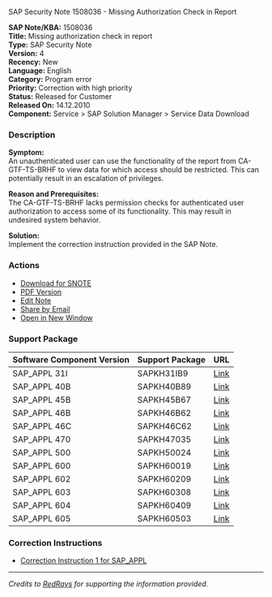 SAP Security Note 1508036 - Missing Authorization Check in Report

**SAP Note/KBA:** 1508036  
**Title:** Missing authorization check in report  
**Type:** SAP Security Note  
**Version:** 4  
**Recency:** New  
**Language:** English  
**Category:** Program error  
**Priority:** Correction with high priority  
**Status:** Released for Customer  
**Released On:** 14.12.2010  
**Component:** Service > SAP Solution Manager > Service Data Download

### Description

**Symptom:**  
An unauthenticated user can use the functionality of the report from CA-GTF-TS-BRHF to view data for which access should be restricted. This can potentially result in an escalation of privileges.

**Reason and Prerequisites:**  
The CA-GTF-TS-BRHF lacks permission checks for authenticated user authorization to access some of its functionality. This may result in undesired system behavior.

**Solution:**  
Implement the correction instruction provided in the SAP Note.

### Actions

- [Download for SNOTE](https://notesdownloads.sap.com/note/0040000008935362017)
- [PDF Version](https://userapps.support.sap.com/sap/support/sfm/notes/print/0001508036?language=en-US&token=B9B10F16D635A3C61294DB75C746BE84)
- [Edit Note](https://me.sap.com/sap/support/notes/edit/0001508036)
- [Share by Email](#)
- [Open in New Window](#)

### Support Package

| Software Component Version | Support Package | URL |
|----------------------------|-----------------|-----|
| SAP_APPL 31I               | SAPKH31IB9      | [Link](https://me.sap.com/supportpackage/SAPKH31IB9) |
| SAP_APPL 40B               | SAPKH40B89      | [Link](https://me.sap.com/supportpackage/SAPKH40B89) |
| SAP_APPL 45B               | SAPKH45B67      | [Link](https://me.sap.com/supportpackage/SAPKH45B67) |
| SAP_APPL 46B               | SAPKH46B62      | [Link](https://me.sap.com/supportpackage/SAPKH46B62) |
| SAP_APPL 46C               | SAPKH46C62      | [Link](https://me.sap.com/supportpackage/SAPKH46C62) |
| SAP_APPL 470               | SAPKH47035      | [Link](https://me.sap.com/supportpackage/SAPKH47035) |
| SAP_APPL 500               | SAPKH50024      | [Link](https://me.sap.com/supportpackage/SAPKH50024) |
| SAP_APPL 600               | SAPKH60019      | [Link](https://me.sap.com/supportpackage/SAPKH60019) |
| SAP_APPL 602               | SAPKH60209      | [Link](https://me.sap.com/supportpackage/SAPKH60209) |
| SAP_APPL 603               | SAPKH60308      | [Link](https://me.sap.com/supportpackage/SAPKH60308) |
| SAP_APPL 604               | SAPKH60409      | [Link](https://me.sap.com/supportpackage/SAPKH60409) |
| SAP_APPL 605               | SAPKH60503      | [Link](https://me.sap.com/supportpackage/SAPKH60503) |

### Correction Instructions

- [Correction Instruction 1 for SAP_APPL](https://me.sap.com/corrins/0001508036/1)

---

*Credits to [RedRays](https://redrays.io) for supporting the information provided.*